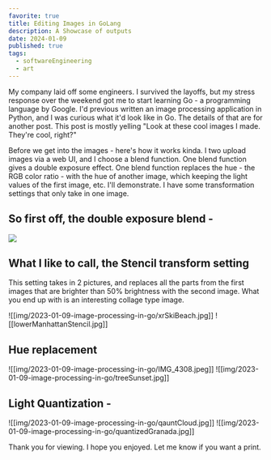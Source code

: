 ```yaml
---
favorite: true
title: Editing Images in GoLang
description: A Showcase of outputs
date: 2024-01-09
published: true
tags:
  - softwareEngineering
  - art
---
```


My company laid off some engineers. I survived the layoffs, but my stress response over the weekend got me to start learning Go - a programming language by Google. I'd previous written an image processing application in Python, and I was curious what it'd look like in Go. The details of that are for another post. This post is mostly yelling "Look at these cool images I made. They're cool, right?"

Before we get into the images - here's how it works kinda. I two upload images via a web UI, and I choose a blend function. One blend function gives a double exposure effect. One blend function replaces the hue - the RGB color ratio - with the hue of another image, which keeping the light values of the first image, etc. I'll demonstrate. I have some transformation settings that only take in one image.

## So first off, the double exposure blend -

![](img/2023-01-09-image-processing-in-go/flrrsBoat.jpg)

## What I like to call, the Stencil transform setting

This setting takes in 2 pictures, and replaces all the parts from the first images that are brighter than 50% brightness with the second image. What you end up with is an interesting collage type image.

![[img/2023-01-09-image-processing-in-go/xrSkiBeach.jpg]]
![[lowerManhattanStencil.jpg]]

## Hue replacement

![[img/2023-01-09-image-processing-in-go/IMG_4308.jpeg]]
![[img/2023-01-09-image-processing-in-go/treeSunset.jpg]]

## Light Quantization -

![[img/2023-01-09-image-processing-in-go/qauntCloud.jpg]]
![[img/2023-01-09-image-processing-in-go/quantizedGranada.jpg]]

Thank you for viewing. I hope you enjoyed. Let me know if you want a print.
